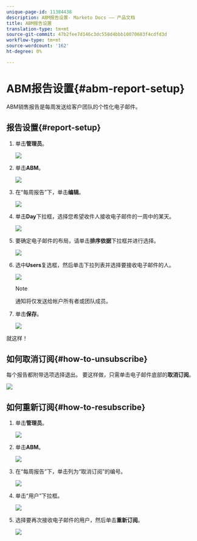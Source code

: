 ```yaml
---
unique-page-id: 11384438
description: ABM报告设置- Marketo Docs —— 产品文档
title: ABM报告设置
translation-type: tm+mt
source-git-commit: 47b2fee7d146c3dc558d4bbb10070683f4cdfd3d
workflow-type: tm+mt
source-wordcount: '162'
ht-degree: 0%

---
```



# ABM报告设置{#abm-report-setup}

ABM销售报告是每周发送给客户团队的个性化电子邮件。

## 报告设置{#report-setup}

1. 单击&#x200B;**管理员**。

   ![](assets/one-3.png)

1. 单击&#x200B;**ABM**。

   ![](assets/two-2.png)

1. 在“每周报告”下，单击&#x200B;**编辑**。

   ![](assets/three-3.png)

1. 单击&#x200B;**Day**&#x200B;下拉框，选择您希望收件人接收电子邮件的一周中的某天。

   ![](assets/four-4.png)

1. 要确定电子邮件的布局，请单击&#x200B;**排序依据**&#x200B;下拉框并进行选择。

   ![](assets/five-3.png)

1. 选中&#x200B;**Users**&#x200B;复选框，然后单击下拉列表并选择要接收电子邮件的人。

   ![](assets/six-2.png)

   >[!NOTE]
   >
   >通知将仅发送给帐户所有者或团队成员。

1. 单击&#x200B;**保存**。

   ![](assets/seven-2.png)

就这样！

## 如何取消订阅{#how-to-unsubscribe}

每个报告都附带选项选择退出。 要这样做，只需单击电子邮件底部的&#x200B;**取消订阅**。

![](assets/eight-1.png)

## 如何重新订阅{#how-to-resubscribe}

1. 单击&#x200B;**管理员**。

   ![](assets/one-3.png)

1. 单击&#x200B;**ABM**。

   ![](assets/two-2.png)

1. 在“每周报告”下，单击列为“取消订阅”的编号。

   ![](assets/nine.png)

1. 单击“用户”下拉框。

   ![](assets/ten.png)

1. 选择要再次接收电子邮件的用户，然后单击&#x200B;**重新订阅**。

   ![](assets/eleven.png)

